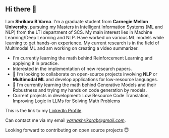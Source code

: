 ## Hi there 👋

I am **Shrikara B Varna**. I'm a graduate student from **Carnegie Mellon University**, pursuing my Masters in Intelligent Information Systems (ML and NLP) from the LTI department of SCS. My main interest lies in Machine Learning/Deep Learning and NLP. Have worked on various ML models while learning to get hands-on experience. My current research is in the field of Multimodal ML and am working on creating a video summarizer.


* I'm currently learning the math behind Reinforcement Learning and applying it in practice. 
* Interested in the implementation of new research papers.
*  👯 I’m looking to collaborate on open-source projects involving **NLP** or **Multimodal ML** and develop applications for low-resource languages.
* 🌱 I’m currently learning the math behind Generative Models and their Robustness and trying my hands on code generation by models.
* Current projects in development: Low Resource Code Translation, Improving Logic in LLMs for Solving Math Problems

This is the link to my [LinkedIn Profile](https://www.linkedin.com/in/shrikara-b-varna/).

Can contact me via my email *varnashrikarab@gmail.com*.

Looking forward to contributing on open source projects :innocent:
<!--
**ShrikaraVarna/ShrikaraVarna** is a ✨ _special_ ✨ repository because its `README.md` (this file) appears on your GitHub profile.

Here are some ideas to get you started:

- 🔭 I’m currently working on...
- 🌱 I’m currently learning ...
- 👯 I’m looking to collaborate on ...
- 🤔 I’m looking for help with ...
- 💬 Ask me about ...
- 📫 How to reach me: ...
- 😄 Pronouns: ...
- ⚡ Fun fact: ...
-->
